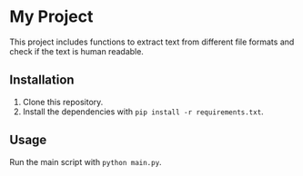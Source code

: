 # My Project

This project includes functions to extract text from different file formats and check if the text is human readable.

## Installation

1. Clone this repository.
2. Install the dependencies with `pip install -r requirements.txt`.

## Usage

Run the main script with `python main.py`.